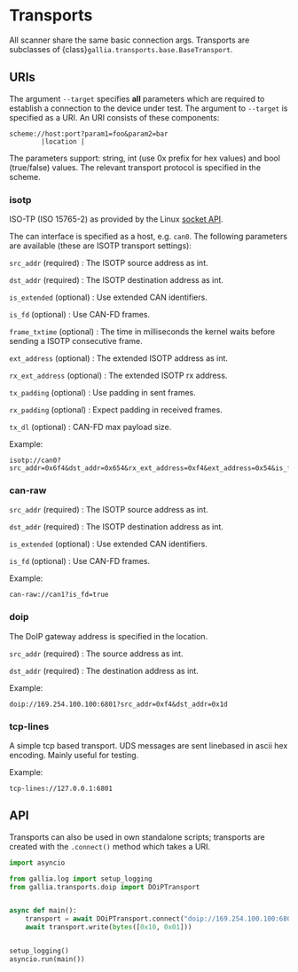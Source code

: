 <!--
SPDX-FileCopyrightText: AISEC Pentesting Team

SPDX-License-Identifier: CC0-1.0
-->

# Transports

All scanner share the same basic connection args.
Transports are subclasses of {class}`gallia.transports.base.BaseTransport`.

## URIs

The argument `--target` specifies **all** parameters which are required to establish a connection to the device under test.
The argument to `--target` is specified as a URI.
An URI consists of these components:

``` text
scheme://host:port?param1=foo&param2=bar
        |location |
```

The parameters support: string, int (use 0x prefix for hex values) and bool (true/false) values.
The relevant transport protocol is specified in the scheme.

### isotp

ISO-TP (ISO 15765-2) as provided by the Linux [socket API](https://www.kernel.org/doc/html/latest/networking/can.html).

The can interface is specified as a host, e.g. `can0`.
The following parameters are available (these are ISOTP transport settings):

`src_addr` (required)
: The ISOTP source address as int.

`dst_addr` (required)
: The ISOTP destination address as int.

`is_extended` (optional)
: Use extended CAN identifiers.

`is_fd` (optional)
: Use CAN-FD frames.

`frame_txtime` (optional)
: The time in milliseconds the kernel waits before sending a ISOTP consecutive frame.

`ext_address` (optional)
: The extended ISOTP address as int.

`rx_ext_address` (optional)
: The extended ISOTP rx address.

`tx_padding` (optional)
: Use padding in sent frames.

`rx_padding` (optional)
: Expect padding in received frames.

`tx_dl` (optional)
: CAN-FD max payload size.

Example:

``` text
isotp://can0?src_addr=0x6f4&dst_addr=0x654&rx_ext_address=0xf4&ext_address=0x54&is_fd=false
```

### can-raw

`src_addr` (required)
: The ISOTP source address as int.

`dst_addr` (required)
: The ISOTP destination address as int.

`is_extended` (optional)
: Use extended CAN identifiers.

`is_fd` (optional)
: Use CAN-FD frames.

Example:

``` text
can-raw://can1?is_fd=true
```

### doip

The DoIP gateway address is specified in the location.

`src_addr` (required)
: The source address as int.

`dst_addr` (required)
: The destination address as int.

Example:

``` text
doip://169.254.100.100:6801?src_addr=0xf4&dst_addr=0x1d
```

### tcp-lines

A simple tcp based transport.
UDS messages are sent linebased in ascii hex encoding.
Mainly useful for testing.

Example:

``` text
tcp-lines://127.0.0.1:6801
```


## API

Transports can also be used in own standalone scripts; transports are created with the `.connect()` method which takes a URI.

``` python
import asyncio

from gallia.log import setup_logging
from gallia.transports.doip import DOiPTransport


async def main():
    transport = await DOiPTransport.connect("doip://169.254.100.100:6801?src_addr=0xf4&dst_addr=0x1d")
    await transport.write(bytes([0x10, 0x01]))


setup_logging()
asyncio.run(main())
```

